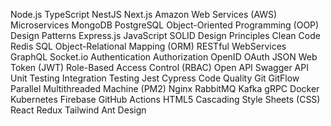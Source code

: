 Node.js
TypeScript
NestJS
Next.js
Amazon Web Services (AWS)
Microservices
MongoDB
PostgreSQL
Object-Oriented Programming (OOP)
Design Patterns
Express.js
JavaScript
SOLID Design Principles
Clean Code
Redis
SQL
Object-Relational Mapping (ORM)
RESTful WebServices
GraphQL
Socket.io
Authentication
Authorization
OpenID
OAuth
JSON Web Token (JWT)
Role-Based Access Control (RBAC)
Open API
Swagger API
Unit Testing
Integration Testing
Jest
Cypress
Code Quality
Git
GitFlow
Parallel Multithreaded Machine (PM2)
Nginx
RabbitMQ
Kafka
gRPC
Docker
Kubernetes
Firebase
GitHub Actions
HTML5
Cascading Style Sheets (CSS)
React
Redux
Tailwind
Ant Design

